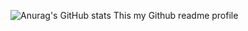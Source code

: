 ![Anurag's GitHub stats](https://github-readme-stats.vercel.app/api?artistxoder=anuraghazra&show_icons=true&theme=radical)
This my Github readme profile 
